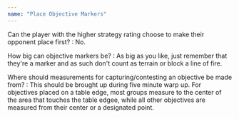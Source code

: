 ```yaml
---
name: "Place Objective Markers"
---
```

Can the player with the higher strategy rating choose to make their opponent place first?
: No.

How big can objective markers be?
: As big as you like, just remember that they're a marker and as such don't count as terrain or block a line of fire.

Where should measurements for capturing/contesting an objective be made from?
: This should be brought up during five minute warp up. For objectives placed on a table edge, most groups measure to the center of the area that touches the table edgee, while all other objectives are measured from their center or a designated point.